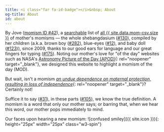 ```yaml
---
title: <i class="far fa-id-badge"></i>&nbsp; About
og-title: About
id: about
---
```

By Jove ([momism ID #42](/dictionary/042)),  a [searchable](/search) list of [all {{ site.data.mom-csv.size }}](/list) of mother's momisms — the whole shebangdasium ([#130](/dictionary/130)), compiled by her children (a.k.a. brown boy ([#282](/dictionary/282)), blue-eyes ([#12](/dictionary/012)), and baby doll ([#123](/dictionary/123))), since 2009, thanks to our good ears for language and our great fingers for typing ([#175](/dictionary/175)). Noting our mother's love for "of the day" websites such as NASA's [Astronomy Picture of the Day (APOD)](https://apod.nasa.gov/apod/){: rel="noopener" target="_blank"}, we designed this website to highlight a momism of the day (MOD).

But wait, isn't a momism [_an undue dependence on maternal protection, resulting in loss of independence_](https://www.dictionary.com/browse/momism){: rel="noopener" target="_blank"}? Certainly not! 

Suffice it to say ([#31](/dictionary/031)), in these parts ([#105](/dictionary/105)), we know the true definition. A momism is a word that only our mother says; or barring that, when we hear this word, our mother pops immediately to mind.

Our faces upon hearing a new momism: ![confused smiley]({{ site.icon }}){: height="25px" width="25px" class="w3-spin"}
